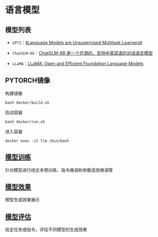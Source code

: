 # 语言模型

## 模型列表

+ `GPT2`：[《Language Models are Unsupervised Multitask Learners》](https://d4mucfpksywv.cloudfront.net/better-language-models/language-models.pdf)

+ `ChatGLM-6b`：[ChatGLM-6B 是一个开源的、支持中英双语的对话语言模型](https://github.com/THUDM/ChatGLM-6B)

+ `LLaMA`：[LLaMA: Open and Efficient Foundation Language Models](https://github.com/facebookresearch/llama)

## PYTORCH镜像

构建镜像

```docker
bash docker/build.sh 
```

启动容器

```docker
bash docker/run.sh
```

进入容器

```docker
docker exec -it llm /bin/bash
```

## [模型训练](./llmtuning)

针对模型进行纯文本预训练、指令微调和参数高效微调等

## [模型效果](./service/web)

模型生成效果展示

## [模型评估](./evaluate)

给定任务或指令，评估不同模型的生成效果